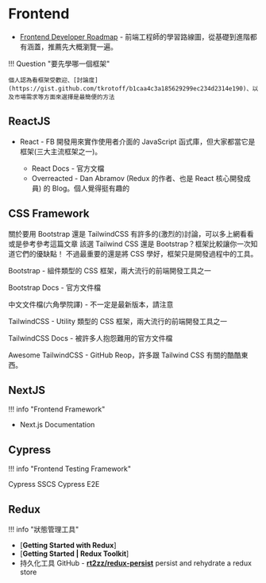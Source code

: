 # Frontend

- [Frontend Developer Roadmap](https://roadmap.sh/frontend) - 前端工程師的學習路線圖，從基礎到進階都有涵蓋，推薦先大概瀏覽一遍。

!!! Question "要先學哪一個框架"

    個人認為看框架受歡迎、[討論度](https://gist.github.com/tkrotoff/b1caa4c3a185629299ec234d2314e190)、以及市場需求等方面來選擇是最簡便的方法

## ReactJS

- React - FB 開發用來實作使用者介面的 JavaScript 函式庫，但大家都當它是框架(三大主流框架之一)。

  - React Docs - 官方文檔
  - Overreacted - Dan Abramov (Redux 的作者、也是 React 核心開發成員) 的 Blog。個人覺得挺有趣的

## CSS Framework

關於要用 Bootstrap 還是 TailwindCSS 有許多的(激烈的)討論，可以多上網看看或是參考參考這篇文章 該選 Tailwind CSS 還是 Bootstrap？框架比較讓你一次知道它們的優缺點！ 不過最重要的還是將 CSS 學好，框架只是開發過程中的工具。

Bootstrap - 組件類型的 CSS 框架，兩大流行的前端開發工具之一

Bootstrap Docs - 官方文件檔

中文文件檔(六角學院譯) - 不一定是最新版本，請注意

TailwindCSS - Utility 類型的 CSS 框架，兩大流行的前端開發工具之一

TailwindCSS Docs - 被許多人抱怨難用的官方文件檔

Awesome TailwindCSS - GitHub Reop，許多跟 Tailwind CSS 有關的酷酷東西。

## NextJS

!!! info "Frontend Framework"

- Next.js Documentation

## Cypress

!!! info "Frontend Testing Framework"

Cypress
SSCS Cypress E2E

## Redux

!!! info "狀態管理工具"

- [**Getting Started with Redux**]
- [**Getting Started | Redux Toolkit**]
- 持久化工具 GitHub - [**rt2zz/redux-persist**](https://github.com/rt2zz/redux-persist) persist and rehydrate a redux store
